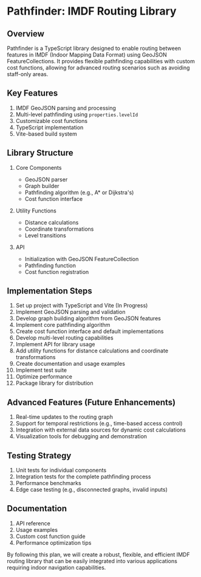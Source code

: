# Pathfinder: IMDF Routing Library

## Overview
Pathfinder is a TypeScript library designed to enable routing between features in IMDF (Indoor Mapping Data Format) using GeoJSON FeatureCollections. It provides flexible pathfinding capabilities with custom cost functions, allowing for advanced routing scenarios such as avoiding staff-only areas.

## Key Features
1. IMDF GeoJSON parsing and processing
2. Multi-level pathfinding using `properties.levelId`
3. Customizable cost functions
4. TypeScript implementation
5. Vite-based build system

## Library Structure
1. Core Components
   - GeoJSON parser
   - Graph builder
   - Pathfinding algorithm (e.g., A* or Dijkstra's)
   - Cost function interface

2. Utility Functions
   - Distance calculations
   - Coordinate transformations
   - Level transitions

3. API
   - Initialization with GeoJSON FeatureCollection
   - Pathfinding function
   - Cost function registration

## Implementation Steps
1. Set up project with TypeScript and Vite (In Progress)
2. Implement GeoJSON parsing and validation
3. Develop graph building algorithm from GeoJSON features
4. Implement core pathfinding algorithm
5. Create cost function interface and default implementations
6. Develop multi-level routing capabilities
7. Implement API for library usage
8. Add utility functions for distance calculations and coordinate transformations
9. Create documentation and usage examples
10. Implement test suite
11. Optimize performance
12. Package library for distribution

## Advanced Features (Future Enhancements)
1. Real-time updates to the routing graph
2. Support for temporal restrictions (e.g., time-based access control)
3. Integration with external data sources for dynamic cost calculations
4. Visualization tools for debugging and demonstration

## Testing Strategy
1. Unit tests for individual components
2. Integration tests for the complete pathfinding process
3. Performance benchmarks
4. Edge case testing (e.g., disconnected graphs, invalid inputs)

## Documentation
1. API reference
2. Usage examples
3. Custom cost function guide
4. Performance optimization tips

By following this plan, we will create a robust, flexible, and efficient IMDF routing library that can be easily integrated into various applications requiring indoor navigation capabilities.
